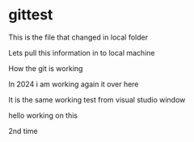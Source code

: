 # gittest
This is the file that changed in local folder 

Lets pull this information in to local machine

How the git is working 

In 2024 i am working again it over here 

It is the same working test from visual studio window 

hello working on this 

2nd time 

